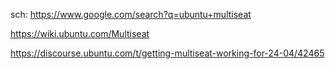 sch: https://www.google.com/search?q=ubuntu+multiseat

https://wiki.ubuntu.com/Multiseat

https://discourse.ubuntu.com/t/getting-multiseat-working-for-24-04/42465
